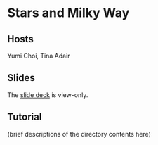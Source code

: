 # Stars and Milky Way

## Hosts

Yumi Choi, Tina Adair

## Slides

The [slide deck]([https://docs.google.com/presentation/d/1aMlvluxAPSva26sxD92DLq6Anosk00a4AWdo7nPokus/edit?usp=sharing]) is view-only.

## Tutorial

(brief descriptions of the directory contents here)
